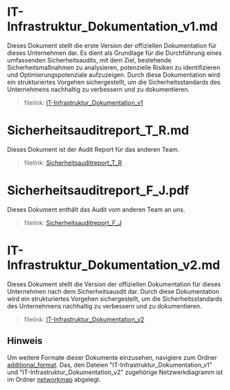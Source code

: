 # IT-Infrastruktur_Dokumentation_v1.md
Dieses Dokument stellt die erste Version der offiziellen Dokumentation für dieses Unternehmen dar. Es dient als Grundlage für die Durchführung eines umfassenden Sicherheitsaudits, mit dem Ziel, bestehende Sicherheitsmaßnahmen zu analysieren, potenzielle Risiken zu identifizieren und Optimierungspotenziale aufzuzeigen. Durch diese Dokumentation wird ein strukturiertes Vorgehen sichergestellt, um die Sicherheitsstandards des Unternehmens nachhaltig zu verbessern und zu dokumentieren.

> filelink: [IT-Infrastruktur_Dokumentation_v1](https://github.com/Turukmoorea/m184_network_security/blob/master/IT-Infrastruktur_Dokumentation_v1.md)

# Sicherheitsauditreport_T_R.md
Dieses Dokument ist der Audit Report für das anderen Team.

> filelink: [Sicherheitsauditreport_T_R](https://github.com/Turukmoorea/m184_network_security/blob/master/Sicherheitsauditreport_T_R.md)

# Sicherheitsauditreport_F_J.pdf
Dieses Dokument enthält das Audit vom anderen Team an uns.

> filelink: [Sicherheitsauditreport_F_J](https://github.com/Turukmoorea/m184_network_security/blob/master/Sicherheitsauditreport_F_J.pdf)

# IT-Infrastruktur_Dokumentation_v2.md
Dieses Dokument stellt die Version der offiziellen Dokumentation für dieses Unternehmen nach dem Sicherheitsausdit dar. Durch diese Dokumentation wird ein strukturiertes Vorgehen sichergestellt, um die Sicherheitsstandards des Unternehmens nachhaltig zu verbessern und zu dokumentieren.

> filelink: [IT-Infrastruktur_Dokumentation_v2](https://github.com/Turukmoorea/m184_network_security/blob/master/IT-Infrastruktur_Dokumentation_v2.md)

## **Hinweis** 
Um weitere Formate dieser Dokumente einzusehen, navigiere zum Ordner [additional_format](https://github.com/Turukmoorea/m184_network_security/tree/master/additional_format). Das, den Dateien "IT-Infrastruktur_Dokumentation_v1" und "IT-Infrastruktur_Dokumentation_v2" zugehörige Netzwerkdiagramm ist im Ordner [networkmap](https://github.com/Turukmoorea/m184_network_security/tree/master/networkmap) abgelegt.

